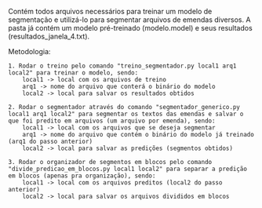 Contém todos arquivos necessários para treinar um modelo de segmentação e utilizá-lo para segmentar arquivos de emendas diversos.
A pasta já contém um modelo pré-treinado (modelo.model) e seus resultados (resultados_janela_4.txt).

Metodologia:

	1. Rodar o treino pelo comando "treino_segmentador.py local1 arq1 local2" para treinar o modelo, sendo:
		local1 -> local com os arquivos de treino
		arq1 -> nome do arquivo que conterá o binário do modelo
		local2 -> local para salvar os resultados obtidos

	2. Rodar o segmentador através do comando "segmentador_generico.py local1 arq1 local2" para segmentar os textos das emendas e salvar o que foi predito em arquivos (um arquivo por emenda), sendo:
		local1 -> local com os arquivos que se deseja segmentar
		arq1 -> nome do arquivo que contém o binário do modelo já treinado (arq1 do passo anterior)
		local2 -> local para salvar as predições (segmentos obtidos)
		
	3. Rodar o organizador de segmentos em blocos pelo comando "divide_predicao_em_blocos.py local1 local2" para separar a predição em blocos (apenas pra organização), sendo:
		local1 -> local com os arquivos preditos (local2 do passo anterior)
		local2 -> local para salvar os arquivos divididos em blocos


